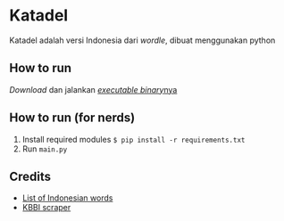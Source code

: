 # Katadel
Katadel adalah versi Indonesia dari *wordle*, dibuat menggunakan python

## How to run
*Download* dan jalankan [*executable binary*nya](https://github.com/irfanalmsyah/katadel/releases/download/0.1/katadel.exe)

## How to run (for nerds)
1. Install required modules `$ pip install -r requirements.txt`
2. Run `main.py`

## Credits

 - [List of Indonesian words](https://github.com/kirralabs/Indonesian-Word-Tagged)
 - [KBBI scraper](https://github.com/btrianurdin/new-kbbi-api)
